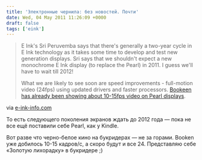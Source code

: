 ```yaml
---
title: 'Электронные чернила: без новостей. Почти'
date: Wed, 04 May 2011 11:26:09 +0000
draft: false
tags: ['eink']
---
```


> E Ink's Sri Peruvemba says that there's generally a two-year cycle in E Ink technology as it takes some time to develop and test new generation displays. Sri says that we shouldn't expect a new monochrome E Ink display (to replace the Pearl) in 2011. I guess we'll have to wait till 2012!
> 
> What we are likely to see soon are speed improvements - full-motion video (24fps) using updated drivers and faster processors. [Bookeen has already been showing about 10-15fps video on Pearl displays](http://www.e-ink-info.com/bookeen-shows-smooth-video-playback-e-ink-display).

via [e-ink-info.com](http://www.e-ink-info.com/e-ink-do-not-expect-new-monochrome-e-ink-display-2011)

То есть следующего поколения экранов ждать до 2012 года — пока не все ещё поставили себе Pearl, как у Kindle.

Вот разве что черно-белое кино на букридерах — не за горами. Booken уже добилось 10-15 кадров/с, а скоро будут и все 24. Представляю себе «Золотую лихорадку» в букридере ;)